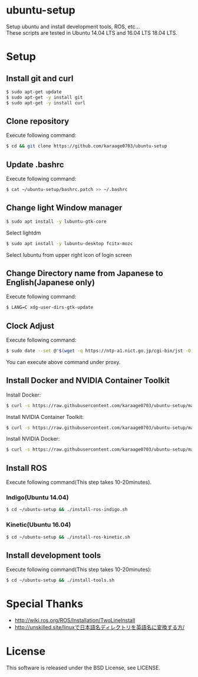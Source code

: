 # ubuntu-setup
Setup ubuntu and install development tools, ROS, etc...  
These scripts are tested in Ubuntu 14.04 LTS and 16.04 LTS 18.04 LTS.

# Setup
## Install git and curl

```sh
$ sudo apt-get update
$ sudo apt-get -y install git
$ sudo apt-get -y install curl
```

## Clone repository
Execute following command:

```sh
$ cd && git clone https://github.com/karaage0703/ubuntu-setup
```

## Update .bashrc
Execute following command:

```sh
$ cat ~/ubuntu-setup/bashrc.patch >> ~/.bashrc
```

## Change light Window manager

```sh
$ sudo apt install -y lubuntu-gtk-core
```

Select lightdm

```sh
$ sudo apt install -y lubuntu-desktop fcitx-mozc
```

Select lubuntu from upper right icon of login screen

## Change Directory name from Japanese to English(Japanese only)
Execute following command:

```sh
$ LANG=C xdg-user-dirs-gtk-update
```

## Clock Adjust
Execute following command:

```sh
$ sudo date --set @"$(wget -q https://ntp-a1.nict.go.jp/cgi-bin/jst -O - | sed -n 4p | cut -d. -f1)"
```

You can execute above command under proxy.

## Install Docker and NVIDIA Container Toolkit
Install Docker:

```sh
$ curl -s https://raw.githubusercontent.com/karaage0703/ubuntu-setup/master/install-docker.sh | /bin/bash
```

Install NVIDIA Container Toolkit:

```sh
$ curl -s https://raw.githubusercontent.com/karaage0703/ubuntu-setup/master/install-nvidia-container-toolkit.sh | /bin/bash
```

Install NVIDIA Docker:

```sh
$ curl -s https://raw.githubusercontent.com/karaage0703/ubuntu-setup/master/install-nvidia-docker.sh | /bin/bash
```

## Install ROS
Execute following command(This step takes 10-20minutes).

### Indigo(Ubuntu 14.04)

```sh
$ cd ~/ubuntu-setup && ./install-ros-indigo.sh
```

### Kinetic(Ubuntu 16.04)

```sh
$ cd ~/ubuntu-setup && ./install-ros-kinetic.sh
```


## Install development tools
Execute following command(This step takes 10-20minutes):

```sh
$ cd ~/ubuntu-setup && ./install-tools.sh
```


# Special Thanks
- http://wiki.ros.org/ROS/Installation/TwoLineInstall
- http://unskilled.site/linuxで日本語名ディレクトリを英語名に変換する方/

# License
This software is released under the BSD License, see LICENSE.
